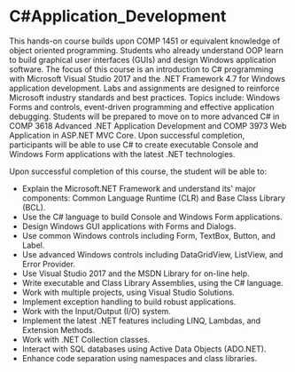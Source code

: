 # C#Application_Development

This hands-on course builds upon COMP 1451 or equivalent knowledge of object oriented programming.
Students who already understand OOP learn to build graphical user interfaces (GUIs) and design Windows application software.
The focus of this course is an introduction to C# programming with Microsoft Visual Studio 2017 and the .NET Framework 4.7 
for Windows application development. Labs and assignments are designed to reinforce Microsoft industry standards and best practices.
Topics include: Windows Forms and controls, event-driven programming and effective application debugging.
Students will be prepared to move on to more advanced C# in COMP 3618 Advanced .NET Application Development and COMP 3973
Web Application in ASP.NET MVC Core. Upon successful completion, participants will be able to use C# to create executable
Console and Windows Form applications with the latest .NET technologies.

Upon successful completion of this course, the student will be able to:
<ul>
<li>Explain the Microsoft.NET Framework and understand its' major components: Common Language Runtime (CLR) and Base Class Library (BCL).</li>
<li>Use the C# language to build Console and Windows Form applications.</li>
<li>Design Windows GUI applications with Forms and Dialogs.</li>
<li>Use common Windows controls including Form, TextBox, Button, and Label.</li>
<li>Use advanced Windows controls including DataGridView, ListView, and Error Provider.</li>
<li>Use Visual Studio 2017 and the MSDN Library for on-line help.</li>
<li>Write executable and Class Library Assemblies, using the C# language.</li>
<li>Work with multiple projects, using Visual Studio Solutions.</li>
<li>Implement exception handling to build robust applications.</li>
<li>Work with the Input/Output (I/O) system.</li>
<li>Implement the latest .NET features including LINQ, Lambdas, and Extension Methods.</li>
<li>Work with .NET Collection classes.</li>
<li>Interact with SQL databases using Active Data Objects (ADO.NET).</li>
<li>Enhance code separation using namespaces and class libraries.</li>
